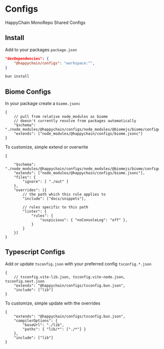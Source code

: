 # Configs

HappyChain MonoRepo Shared Configs

## Install

Add to your packages `package.json`

```json
"devDependencies": {
    "@happychain/configs": "workspace:^",
}
```

```sh
bun install
```

## Biome Configs
In your package create a `biome.jsonc`
```jsonc
{
	// pull from relative node_modules as biome 
	// doesn't currently resolve from packages automatically
    "$schema": "./node_modules/@happychain/configs/node_modules/@biomejs/biome/configuration_schema.json",
    "extends": ["node_modules/@happychain/configs/biome.jsonc"]
}
```

To customize, simple extend or overwrite
```jsonc
{

    "$schema": "./node_modules/@happychain/configs/node_modules/@biomejs/biome/configuration_schema.json",
    "extends": ["node_modules/@happychain/configs/biome.jsonc"],
	"files": {
		"ignore": [ "./out" ]
	},
	"overrides": [{
		// the path which this rule applies to
		"include": ["docs/snippets"],

		// rules specific to this path
		"linter": {
			"rules": {
				"suspicious": { "noConsoleLog": "off" },
			}
		}
	}]
}
```

## Typescript Configs

Add or update `tsconfig.json` with your preferred config `tsconfig.*.json`

```jsonc
{
	// tsconfig.vite-lib.json, tsconfig.vite-node.json, tsconfig.next.json
	"extends": "@happychain/configs/tsconfig.bun.json",
	"include": ["lib"]
}
```

To customize, simple update with the overrides
```jsonc
{
	"extends": "@happychain/configs/tsconfig.bun.json",
	"compilerOptions": {
		"baseUrl": "./lib",
		"paths": { "lib/*": ["./*"] }
	},
	"include": ["lib"]
}
